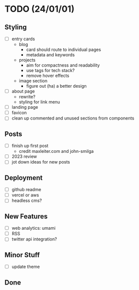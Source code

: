 # TODO (24/01/01)

## Styling

- [ ] entry cards
  - blog
    - card should route to individual pages
    - metadata and keywords
  - projects
    - aim for compactness and readability
    - use tags for tech stack?
    - remove hover effects
  - image section
    - figure out (ha) a better design
- [ ] about page
  - rewrite?
  - styling for link menu
- [ ] landing page
- [ ] favicon
- [ ] clean up commented and unused sections from components

## Posts

- [ ] finish up first post
  - credit maxleiter.com and john-smilga
- [ ] 2023 review
- [ ] jot down ideas for new posts

## Deployment

- [ ] github readme
- [ ] vercel or aws
- [ ] headless cms?

## New Features

- [ ] web analytics: umami
- [ ] RSS
- [ ] twitter api integration?

## Minor Stuff

- [ ] update theme

## Done
